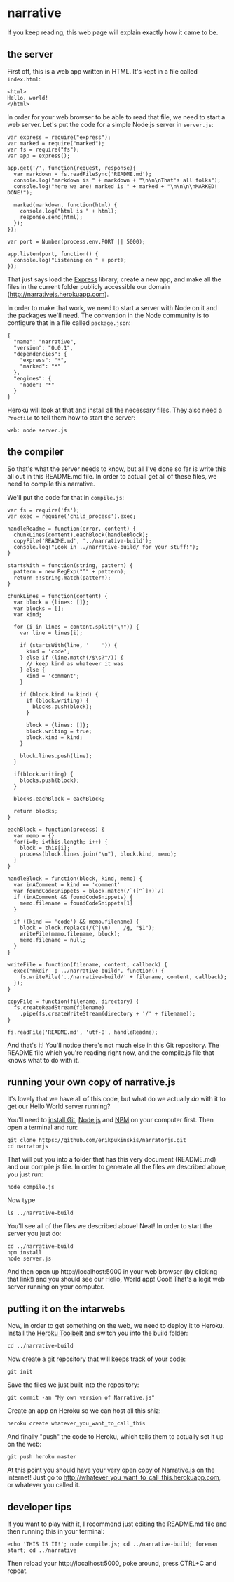 narrative
=========

If you keep reading, this web page will explain exactly how it came to be.

the server
----------

First off, this is a web app written in HTML. It's kept in a file called `index.html`:

    <html>
    Hello, world!
    </html>

In order for your web browser to be able to read that file, we need to start a web server. Let's put the code for a simple Node.js server in `server.js`:

    var express = require("express");
    var marked = require("marked");
    var fs = require("fs");
    var app = express();

    app.get('/', function(request, response){
      var markdown = fs.readFileSync('README.md');
      console.log("markdown is " + markdown + "\n\n\nThat's all folks");
      console.log("here we are! marked is " + marked + "\n\n\n\nMARKED! DONE!");

      marked(markdown, function(html) {
        console.log("html is " + html);
        response.send(html);
      });
    });

    var port = Number(process.env.PORT || 5000);
    
    app.listen(port, function() {
      console.log("Listening on " + port);
    }); 

That just says load the [Express](http://expressjs.com/) library, create a new app, and make all the files in the current folder publicly accessible our domain (http://narrativejs.herokuapp.com).

In order to make that work, we need to start a server with Node on it and the packages we'll need. The convention in the Node community is to configure that in a file called `package.json`:

    {
      "name": "narrative",
      "version": "0.0.1",
      "dependencies": {
        "express": "*",
        "marked": "*"
      },
      "engines": {
        "node": "*"
      }
    }

Heroku will look at that and install all the necessary files. They also need a `Procfile` to tell them how to start the server:

    web: node server.js

the compiler
------------

So that's what the server needs to know, but all I've done so far is write this all out in this README.md file. In order to actuall get all of these files, we need to compile this narrative.

We'll put the code for that in `compile.js`:

    var fs = require('fs');
    var exec = require('child_process').exec;

    handleReadme = function(error, content) {
      chunkLines(content).eachBlock(handleBlock);
      copyFile('README.md', '../narrative-build');
      console.log("Look in ../narrative-build/ for your stuff!");
    }

    startsWith = function(string, pattern) {
      pattern = new RegExp("^" + pattern);
      return !!string.match(pattern);
    }

    chunkLines = function(content) {
      var block = {lines: []};
      var blocks = [];
      var kind;

      for (i in lines = content.split("\n")) {
        var line = lines[i];

        if (startsWith(line, '    ')) { 
          kind = 'code';
        } else if (line.match(/$\s?^/)) {
          // keep kind as whatever it was
        } else {
          kind = 'comment';
        }

        if (block.kind != kind) {
          if (block.writing) {
            blocks.push(block);
          }

          block = {lines: []};
          block.writing = true;
          block.kind = kind;
        }

        block.lines.push(line);
      }

      if(block.writing) {
        blocks.push(block);
      }

      blocks.eachBlock = eachBlock;

      return blocks;
    }

    eachBlock = function(process) {
      var memo = {}
      for(i=0; i<this.length; i++) {
        block = this[i];
        process(block.lines.join("\n"), block.kind, memo);
      }
    }

    handleBlock = function(block, kind, memo) {
      var inAComment = kind == 'comment'
      var foundCodeSnippets = block.match(/`([^`]+)`/)
      if (inAComment && foundCodeSnippets) {
        memo.filename = foundCodeSnippets[1]
      }

      if ((kind == 'code') && memo.filename) {
        block = block.replace(/(^|\n)    /g, "$1");
        writeFile(memo.filename, block);
        memo.filename = null;
      }
    }

    writeFile = function(filename, content, callback) {
      exec("mkdir -p ../narrative-build", function() {
        fs.writeFile('../narrative-build/' + filename, content, callback);
      });
    }

    copyFile = function(filename, directory) {
      fs.createReadStream(filename)
        .pipe(fs.createWriteStream(directory + '/' + filename));
    }

    fs.readFile('README.md', 'utf-8', handleReadme);

And that's it! You'll notice there's not much else in this Git repository. The README file which you're reading right now, and the compile.js file that knows what to do with it.

running your own copy of narrative.js
-------------------------------------

It's lovely that we have all of this code, but what do we actually *do* with it to get our Hello World server running?

You'll need to [install Git](http://git-scm.com/downloads), [Node.js](http://nodejs.org/) and [NPM](https://www.npmjs.org/) on your computer first. Then open a terminal and run:

    git clone https://github.com/erikpukinskis/narratorjs.git
    cd narratorjs

That will put you into a folder that has this very document (README.md) and our compile.js file. In order to generate all the files we described above, you just run:

    node compile.js

Now type

    ls ../narrative-build

You'll see all of the files we described above! Neat! In order to start the server you just do:

    cd ../narrative-build
    npm install
    node server.js

And then open up http://localhost:5000 in your web browser (by clicking that link!) and you should see our Hello, World app! Cool! That's a legit web server running on your computer.

putting it on the intarwebs
---------------------------

Now, in order to get something on the web, we need to deploy it to Heroku. Install the [Heroku Toolbelt](https://toolbelt.heroku.com/) and switch you into the build folder:

    cd ../narrative-build

Now create a git repository that will keeps track of your code:

    git init

Save the files we just built into the repository:

    git commit -am "My own version of Narrative.js"

Create an app on Heroku so we can host all this shiz:

    heroku create whatever_you_want_to_call_this

And finally "push" the code to Heroku, which tells them to actually set it up on the web:

    git push heroku master
    
At this point you should have your very open copy of Narrative.js on the internet! Just go to http://whatever_you_want_to_call_this.herokuapp.com, or whatever you called it.

developer tips
--------------

If you want to play with it, I recommend just editing the README.md file and then running this in your terminal:

    echo 'THIS IS IT!'; node compile.js; cd ../narrative-build; foreman start; cd ../narrative

Then reload your http://localhost:5000, poke around, press CTRL+C and repeat.

